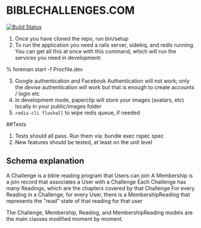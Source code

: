 BIBLECHALLENGES.COM
==================

[![Build
Status](https://magnum.travis-ci.com/biblesforamerica/biblechallenges.svg?token=FPGcoGHoxfQhf2jcpsha&branch=master)](https://magnum.travis-ci.com/biblesforamerica/biblechallenges)

1. Once you have cloned the repo, run bin/setup
2. To run the application you need a rails server, sidekiq, and redis running.  You can get all this at once with this command, which will run the services you need in development:

  % foreman start -f Procfile.dev

3. Google authentication and Facebook Authentication will not work; only the devise authentication will work but that is enough to create accounts / login etc
4. In development mode, paperclip will store your images (avatars, etc) locally in your public/images folder
5. `redis-cli flushall` to wipe redis queue, if needed

##Tests

1. Tests should all pass.  Run them via:  bundle exec rspec spec
2. New features should be tested, at least on the unit level

## Schema explanation

A Challenge is a bible reading program that Users can join
A Membership is a join record that associates a User with a Challenge
Each Challenge has many Readings, which are the chapters covered by that Challenge
For every Reading in a Challenge, for every User, there is a MembershipReading that represents the "read" state of that reading for that user

The Challenge, Membership, Reading, and MembershipReading models are the main classes modified moment by moment.

